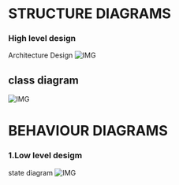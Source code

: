 

# STRUCTURE  DIAGRAMS
 ### High level design
 Architecture Design
![IMG](https://user-images.githubusercontent.com/66019753/109776906-1c959300-7c29-11eb-8a4b-e8c1bef0bb79.png)
## class diagram
![IMG](https://encrypted-tbn0.gstatic.com/images?q=tbn:ANd9GcS0f8Aw-wz8JFlZfmM7YK4CWzJKvwHbN2T65w&usqp=CAU)


# BEHAVIOUR DIAGRAMS
 ### 1.Low level desigm
 state diagram
 ![IMG](https://camo.githubusercontent.com/86b27df7b5770f8e273bd8a99c53404e09fb9810a58dff315021848be3634084/68747470733a2f2f73332e616d617a6f6e6177732e636f6d2f6769746875622d7265736f75726365732d6170742f534d5f466c6f7743686172742e706e67)
 
